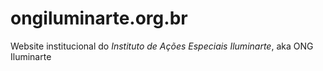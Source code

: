 ongiluminarte.org.br
========

Website institucional do *Instituto de Ações Especiais Iluminarte*, aka ONG Iluminarte

